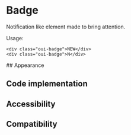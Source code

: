 # Badge


Notification like element made to bring attention.


Usage: 
```
<div class="oui-badge">NEW</div>
<div class="oui-badge">N</div>
```

## Appearance

## Code implementation

## Accessibility 

## Compatibility
